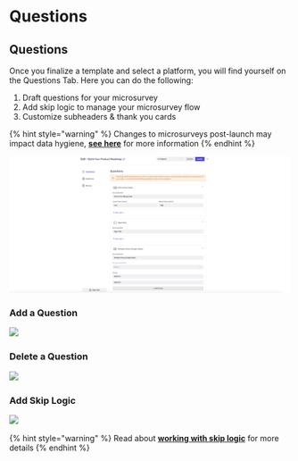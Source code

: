 # Questions

## **Questions**

Once you finalize a template and select a platform, you will find yourself on the Questions Tab. Here you can do the following: 

1. Draft questions for your microsurvey
2. Add skip logic to manage your microsurvey flow
3. Customize subheaders & thank you cards 

{% hint style="warning" %}
Changes to microsurveys post-launch may impact data hygiene, [**see here**](../../product-workflows/editing-a-microsurvey.md) for more information
{% endhint %}

![](../../.gitbook/assets/image%20%2861%29.png)

### Add a Question

![](https://p35.tr2.n0.cdn.getcloudapp.com/items/KoudrEjj/3599976c-acec-41ed-b5f7-5e055401bcc7.gif?v=9bf384877f0f8c368207f00703d9a0c7)

### **Delete a Question**

![](https://p35.tr2.n0.cdn.getcloudapp.com/items/X6ueN7Ry/d6452e8d-cfdb-4c00-ad5b-1cd466dad6ad.gif?v=144000429d5a791a323142d383b09d9e)

### Add Skip Logic

![](https://p35.tr2.n0.cdn.getcloudapp.com/items/geubzPyQ/bdc8e6ab-339d-424b-90c8-999e998aa905.gif?v=935841e071ff167c200667286fe98592)



{% hint style="warning" %}
Read about [**working with skip logic**](adding-and-removing-skip-logic.md) for more details
{% endhint %}

